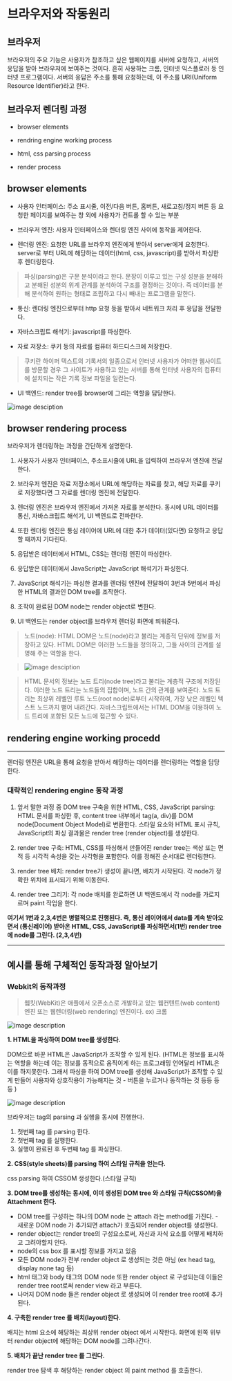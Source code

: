 <!-- Heading -->

# 브라우저와 작동원리

## 브라우저

브라우저의 주요 기능은 사용자가 참조하고 싶은 웹페이지를 서버에 요청하고, 서버의 응답을 받아 브라우저에 보여주는 것이다. 흔히 사용하는 크롬, 인터넷 익스플로러 등 인터넷 프로그램이다. 서버의 응답은 주소를 통해 요청하는데, 이 주소를 URI(Uniform Resource Identifier)라고 한다.

## 브라우저 렌더링 과정

- browser elements

- rendring engine working process
- html, css parsing process
- render process

## browser elements

- 사용자 인터페이스: 주소 표시줄, 이전/다음 버튼, 홈버튼, 새로고침/정지 버튼 등 요청한 페이지를 보여주는 창 외에 사용자가 컨트롤 할 수 있는 부분

- 브라우저 엔진: 사용자 인터페이스와 렌더링 엔진 사이에 동작을 제어한다.

- 렌더링 엔진: 요청한 URL를 브라우저 엔진에게 받아서 server에게 요청한다.
  server로 부터 URL에 해당하는 데이터(html, css, javascript)를 받아서 파싱한 후 렌더링한다.

> 파싱(parsing)은 구문 분석이라고 한다. 문장이 이루고 있는 구성 성분을 분해하고 분해된 성분의 위계 관계를 분석하여 구조를 결정하는 것이다. 즉 데이터를 분해 분석하여 원하는 형태로 조립하고 다시 빼내는 프로그램을 말한다.

- 통신: 렌더링 엔진으로부터 http 요청 등을 받아서 네트워크 처리 후 응답을 전달한다.

- 자바스크립트 해석기: javascript를 파싱한다.

- 자료 저장소: 쿠키 등의 자료를 컴퓨터 하드디스크에 저장한다.

> 쿠키란 하이퍼 텍스트의 기록서의 일종으로서 인터넷 사용자가 어떠한 웹사이트를 방문할 경우 그 사이트가 사용하고 있는 서버를 통해 인터넷 사용자의 컴퓨터에 설치되는 작은 기록 정보 파일을 일컫는다.

- UI 백엔드: render tree를 browser에 그리는 역할을 담당한다.

![image desciption](https://d2.naver.com/content/images/2015/06/helloworld-59361-1.png)

## browser rendering process

브라우저가 렌더링하는 과정을 간단하게 설명한다.

1. 사용자가 사용자 인터페이스, 주소표시줄에 URL을 입력하여 브라우저 엔진에 전달한다.

2. 브라우저 엔진은 자료 저장소에서 URL에 해당하는 자료를 찾고, 해당 자료를 쿠키로 저장했다면 그 자료를 렌더링 엔진에 전달한다.

3. 렌더링 엔진은 브라우저 엔진에서 가져온 자료를 분석한다.
   동시에 URL 데이터를 통신, 자바스크립트 해석기, UI 백엔드로 전파한다.

4. 또한 렌더링 엔진은 통심 레이어에 URL에 대한 추가 데이터(있다면) 요청하고 응답할 때까지 기다린다.

5. 응답받은 데이터에서 HTML, CSS는 렌더링 엔진이 파싱한다.

6. 응답받은 데이터에서 JavaScript는 JavaScript 해석기가 파싱한다.

7. JavaScript 해석기는 파싱한 결과를 렌더링 엔진에 전달하여 3번과 5번에서 파싱한 HTML의 결과인 DOM tree를 조작한다.

8. 조작이 완료된 DOM node는 render object로 변한다.

9. UI 백엔드는 render object를 브라우저 렌더링 화면에 띄워준다.

> 노드(node):
> HTML DOM은 노드(node)라고 불리는 계층적 단위에 정보를 저장하고 있다. HTML DOM은 이러한 노드들을 정의하고, 그들 사이의 관계를 설명해 주는 역할을 한다.

> ![image desciption](https://i.imgur.com/RL1IrMs.png)

> HTML 문서의 정보는 노드 트리(node tree)라고 불리는 계층적 구조에 저장된다. 이러한 노드 트리는 노드들의 집합이며, 노드 간의 관계를 보여준다.
> 노드 트리는 최상위 레벨인 루트 노드(root node)로부터 시작하여, 가장 낮은 레벨인 텍스트 노드까지 뻗어 내려간다.
> 자바스크립트에서는 HTML DOM을 이용하여 노드 트리에 포함된 모든 노드에 접근할 수 있다.

## rendering engine working procedd

---

렌더링 엔진은 URL을 통해 요청을 받아서 해당하는 데이터를 렌더링하는 역할을 담당한다.

### 대략적인 rendering engine 동작 과정

1. 앞서 말한 과정 중 DOM tree 구축을 위한 HTML, CSS, JavaScript parsing: HTML 문서를 파싱한 후, content tree 내부에서 tag(a, div)를 DOM node(Document Object Model)로 변환한다. 스타일 요소와 HTML 표시 규칙, JavaScript의 파싱 결과물은 render tree (render object)를 생성한다.

2. render tree 구축: HTML, CSS를 파싱해서 만들어진 render tree는 색상 또는 면적 등 시각적 속성을 갖는 사각형을 포함한다. 이를 정해진 순서대로 렌더링한다.

3. render tree 배치: render tree가 생성이 끝나면, 배치가 시작된다.
   각 node가 정확한 위치에 표시되기 위해 이동한다.

4. render tree 그리기: 각 node 배치를 완료하면 UI 백엔드에서 각 node를 가로지르며 paint 작업을 한다.

**여기서 1번과 2,3,4번은 병렬적으로 진행된다.
즉, 통신 레이어에서 data를 계속 받아오면서 (통신레이어) 받아온 HTML, CSS, JavaScript를 파싱하면서(1번) render tree에 node를 그린다. (2,3,4번)**

---

## 예시를 통해 구체적인 동작과정 알아보기

### Webkit의 동작과정

> 웹킷(WebKit)은 애플에서 오픈소스로 개발하고 있는 웹컨텐트(web content) 엔진 또는 웹렌더링(web rendering) 엔진이다.
> ex) 크롬

![image description](https://d2.naver.com/content/images/2015/06/helloworld-59361-3.png)

**1. HTML을 파싱하여 DOM tree를 생성한다.**

DOM으로 바꾼 HTML은 JavaScript가 조작할 수 있게 된다.
(HTML은 정보를 표시하는 역할을 하는데 이는 정보를 동적으로 움직이게 하는 프로그래밍 언어달리 HTML은 이를 하지못한다. 그래서 파싱을 하여 DOM tree를 생성해 JavaScript가 조작할 수 있게 만들어 사용자와 상호작용이 가능해지는 것 - 버튼을 누르거나 동작하는 것 등등 등등 )

![image description](https://davidhwang.netlify.app/static/3ac6ca31dbadb692e12d5ae14c73ec57/c7805/domtree.png)

브라우저는 tag의 parsing 과 실행을 동시에 진행한다.

1. 첫번째 tag 를 parsing 한다.
2. 첫번째 tag 를 실행한다.
3. 실행이 완료된 후 두번째 tag 를 파싱한다.

**2. CSS(style sheets)를 parsing 하여 스타일 규칙을 얻는다.**

css parsing 하여 CSSOM 생성한다.(스타일 규칙)

**3. DOM tree를 생성하는 동시에, 이미 생성된 DOM tree 와 스타일 규칙(CSSOM)을 Attachment 한다.**

- DOM tree를 구성하는 하나의 DOM node 는 attach 라는 method를 가진다. - 새로운 DOM node 가 추가되면 attach가 호출되어 render object를 생성한다.
- render object는 render tree의 구성요소로써, 자신과 자식 요소를 어떻게 배치하고 그려야할지 안다.
- node의 css box 를 표시할 정보를 가지고 있음
- 모든 DOM node가 전부 render object 로 생성되는 것은 아님 (ex head tag, display none tag 등)
- html 태그와 body 태그의 DOM node 또한 render object 로 구성되는데 이들은 render tree root로써 render view 라고 부른다.
- 나머지 DOM node 들은 render object 로 생성되어 이 render tree root에 추가된다.

**4. 구축한 render tree 를 배치(layout)한다.**

배치는 html 요소에 해당하는 최상위 render object 에서 시작한다. 화면에 왼쪽 위부터 render object에 해당하는 DOM node를 그려나간다.

**5. 배치가 끝난 render tree 를 그린다.**

render tree 탐색 후 해당하는 render object 의 paint method 를 호출한다.

